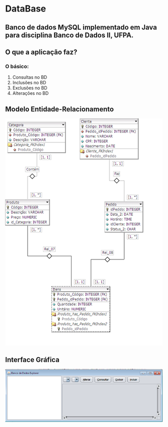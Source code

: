 # DataBase
## Banco de dados MySQL implementado em Java para disciplina Banco de Dados II, UFPA.
## O que a aplicação faz?
### O básico: 
1. Consultas no BD
2. Inclusões no BD
3. Exclusões no BD
4. Alterações no BD

## Modelo Entidade-Relacionamento
![GitHub Logo](/MySQL/Comércio.png)
## Interface Gráfica
![GitHub Logo](/bdExplorer.png)

